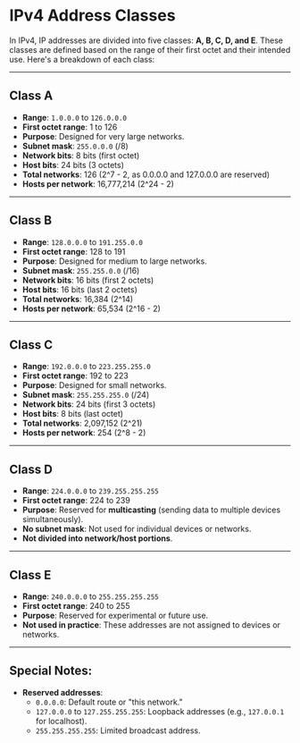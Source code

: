 # IPv4 Address Classes

In IPv4, IP addresses are divided into five classes: **A, B, C, D, and E**. These classes are defined based on the range of their first octet and their intended use. Here's a breakdown of each class:

---

## **Class A**
- **Range**: `1.0.0.0` to `126.0.0.0`
- **First octet range**: 1 to 126
- **Purpose**: Designed for very large networks.
- **Subnet mask**: `255.0.0.0` (/8)
- **Network bits**: 8 bits (first octet)
- **Host bits**: 24 bits (3 octets)
- **Total networks**: 126 (2^7 - 2, as 0.0.0.0 and 127.0.0.0 are reserved)
- **Hosts per network**: 16,777,214 (2^24 - 2)

---

## **Class B**
- **Range**: `128.0.0.0` to `191.255.0.0`
- **First octet range**: 128 to 191
- **Purpose**: Designed for medium to large networks.
- **Subnet mask**: `255.255.0.0` (/16)
- **Network bits**: 16 bits (first 2 octets)
- **Host bits**: 16 bits (last 2 octets)
- **Total networks**: 16,384 (2^14)
- **Hosts per network**: 65,534 (2^16 - 2)

---

## **Class C**
- **Range**: `192.0.0.0` to `223.255.255.0`
- **First octet range**: 192 to 223
- **Purpose**: Designed for small networks.
- **Subnet mask**: `255.255.255.0` (/24)
- **Network bits**: 24 bits (first 3 octets)
- **Host bits**: 8 bits (last octet)
- **Total networks**: 2,097,152 (2^21)
- **Hosts per network**: 254 (2^8 - 2)

---

## **Class D**
- **Range**: `224.0.0.0` to `239.255.255.255`
- **First octet range**: 224 to 239
- **Purpose**: Reserved for **multicasting** (sending data to multiple devices simultaneously).
- **No subnet mask**: Not used for individual devices or networks.
- **Not divided into network/host portions**.

---

## **Class E**
- **Range**: `240.0.0.0` to `255.255.255.255`
- **First octet range**: 240 to 255
- **Purpose**: Reserved for experimental or future use.
- **Not used in practice**: These addresses are not assigned to devices or networks.

---

## **Special Notes**:
- **Reserved addresses**:
  - `0.0.0.0`: Default route or "this network."
  - `127.0.0.0` to `127.255.255.255`: Loopback addresses (e.g., `127.0.0.1` for localhost).
  - `255.255.255.255`: Limited broadcast address.
